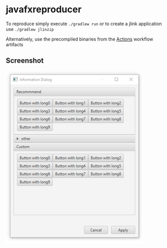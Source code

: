 # javafxreproducer

To reproduce simply execute `./gradlew run` or to create a jlink application use `./gradlew jlinzip`

Alternatively, use the precompiled binaries from the [Actions](https://github.com/Siedlerchr/javafxreproducer/actions) workflow artifacts

## Screenshot

![screenshot](screenshot.png)
